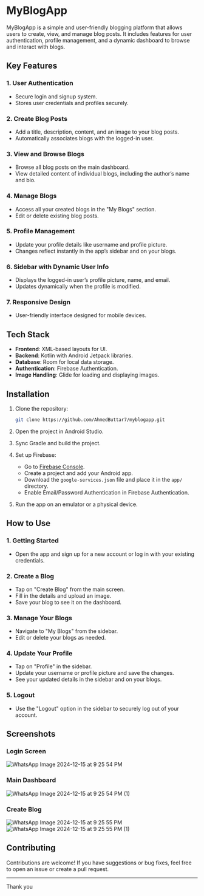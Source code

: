 # MyBlogApp

MyBlogApp is a simple and user-friendly blogging platform that allows users to create, view, and manage blog posts. It includes features for user authentication, profile management, and a dynamic dashboard to browse and interact with blogs.

## Key Features

### 1. User Authentication
- Secure login and signup system.
- Stores user credentials and profiles securely.

### 2. Create Blog Posts
- Add a title, description, content, and an image to your blog posts.
- Automatically associates blogs with the logged-in user.

### 3. View and Browse Blogs
- Browse all blog posts on the main dashboard.
- View detailed content of individual blogs, including the author’s name and bio.

### 4. Manage Blogs
- Access all your created blogs in the "My Blogs" section.
- Edit or delete existing blog posts.

### 5. Profile Management
- Update your profile details like username and profile picture.
- Changes reflect instantly in the app’s sidebar and on your blogs.

### 6. Sidebar with Dynamic User Info
- Displays the logged-in user’s profile picture, name, and email.
- Updates dynamically when the profile is modified.

### 7. Responsive Design
- User-friendly interface designed for mobile devices.

## Tech Stack

- **Frontend**: XML-based layouts for UI.
- **Backend**: Kotlin with Android Jetpack libraries.
- **Database**: Room for local data storage.
- **Authentication**: Firebase Authentication.
- **Image Handling**: Glide for loading and displaying images.

## Installation

1. Clone the repository:
   ```bash
   git clone https://github.com/AhmedButtar7/myblogapp.git
   ```

2. Open the project in Android Studio.

3. Sync Gradle and build the project.

4. Set up Firebase:
   - Go to [Firebase Console](https://console.firebase.google.com/).
   - Create a project and add your Android app.
   - Download the `google-services.json` file and place it in the `app/` directory.
   - Enable Email/Password Authentication in Firebase Authentication.

5. Run the app on an emulator or a physical device.

## How to Use

### 1. Getting Started
- Open the app and sign up for a new account or log in with your existing credentials.

### 2. Create a Blog
- Tap on "Create Blog" from the main screen.
- Fill in the details and upload an image.
- Save your blog to see it on the dashboard.

### 3. Manage Your Blogs
- Navigate to "My Blogs" from the sidebar.
- Edit or delete your blogs as needed.

### 4. Update Your Profile
- Tap on "Profile" in the sidebar.
- Update your username or profile picture and save the changes.
- See your updated details in the sidebar and on your blogs.

### 5. Logout
- Use the "Logout" option in the sidebar to securely log out of your account.

## Screenshots

### Login Screen
![WhatsApp Image 2024-12-15 at 9 25 54 PM](https://github.com/user-attachments/assets/f0df4dc5-3d92-42fb-a9b9-ca648251ab5e)


### Main Dashboard
![WhatsApp Image 2024-12-15 at 9 25 54 PM (1)](https://github.com/user-attachments/assets/6f955c34-8200-472a-a3fa-32667d0b6864)

### Create Blog
![WhatsApp Image 2024-12-15 at 9 25 55 PM](https://github.com/user-attachments/assets/96cb09de-f163-408c-b0b3-dcfcdd7cf39a)
![WhatsApp Image 2024-12-15 at 9 25 55 PM (1)](https://github.com/user-attachments/assets/90cba3ec-92c1-48a7-b813-8cd41a992f5b)

## Contributing

Contributions are welcome! If you have suggestions or bug fixes, feel free to open an issue or create a pull request.



---

Thank you
